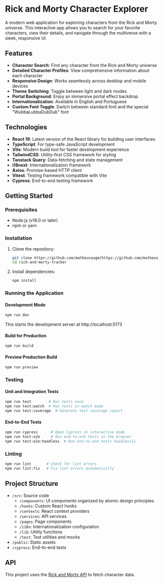 
# Rick and Morty Character Explorer

A modern web application for exploring characters from the Rick and Morty universe. This interactive app allows you to search for your favorite characters, view their details, and navigate through the multiverse with a sleek, responsive UI.

## Features

- **Character Search**: Find any character from the Rick and Morty universe
- **Detailed Character Profiles**: View comprehensive information about each character
- **Responsive Design**: Works seamlessly across desktop and mobile devices
- **Theme Switching**: Toggle between light and dark modes
- **Portal Background**: Enjoy an immersive portal effect backdrop
- **Internationalization**: Available in English and Portuguese
- **Custom Font Toggle**: Switch between standard font and the special "WubbaLubbaDubDub" font

## Technologies

- **React 19**: Latest version of the React library for building user interfaces
- **TypeScript**: For type-safe JavaScript development
- **Vite**: Modern build tool for faster development experience
- **TailwindCSS**: Utility-first CSS framework for styling
- **Tanstack Query**: Data-fetching and state management
- **i18next**: Internationalization framework
- **Axios**: Promise-based HTTP client
- **Vitest**: Testing framework compatible with Vite
- **Cypress**: End-to-end testing framework

## Getting Started

### Prerequisites

- Node.js (v16.0 or later)
- npm or yarn

### Installation

1. Clone the repository:
   ```bash
   git clone https://github.com/matheusaugm/https://github.com/matheusaugm/rick-and-morty-tracker.git
   cd rick-and-morty-tracker
   ```

2. Install dependencies:
   ```bash
   npm install
   ```

### Running the Application

#### Development Mode
```bash
npm run dev
```
This starts the development server at http://localhost:5173

#### Build for Production
```bash
npm run build
```

#### Preview Production Build
```bash
npm run preview
```

### Testing

#### Unit and Integration Tests
```bash
npm run test        # Run tests once
npm run test:watch  # Run tests in watch mode
npm run test:coverage  # Generate test coverage report
```

#### End-to-End Tests
```bash
npm run cypress      # Open Cypress in interactive mode
npm run test:e2e     # Run end-to-end tests in the browser
npm run test:e2e:headless  # Run end-to-end tests headlessly
```

### Linting
```bash
npm run lint       # Check for lint errors
npm run lint:fix   # Fix lint errors automatically
```

## Project Structure

- `/src`: Source code
  - `/components`: UI components organized by atomic design principles
  - `/hooks`: Custom React hooks
  - `/contexts`: React context providers
  - `/services`: API services
  - `/pages`: Page components
  - `/i18n`: Internationalization configuration
  - `/lib`: Utility functions
  - `/test`: Test utilities and mocks
- `/public`: Static assets
- `/cypress`: End-to-end tests

## API

This project uses the [Rick and Morty API](https://rickandmortyapi.com/) to fetch character data.
